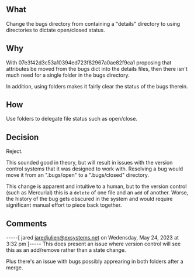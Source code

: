 ## What
Change the bugs directory from containing a "details" directory to using
directories to dictate open/closed status.


## Why
With 07e3f42d3c53a10394ed723f82967a0ae82f9ca1 proposing that attributes
be moved from the bugs dict into the details files, then there isn't much
need for a single folder in the bugs directory.

In addition, using folders makes it fairly clear the status of the bugs
therein.



## How
Use folders to delegate file status such as open/close.


## Decision
Reject.

This sounded good in theory, but will result in issues with the version control
systems that it was designed to work with.  Resolving a bug would move it from
an ".bugs/open" to a ".bugs/closed" directory.

This change is apparent and intuitive to a human, but to the version control (such
as Mercurial) this is a `delete` of one file and an `add` of another.  Worse, the
history of the bug gets obscured in the system and would require significant manual
effort to piece back together.



## Comments
 -----[ jared <jaredjulien@exsystems.net> on Wedensday, May 24, 2023 at 3:32 pm ]-----
This does present an issue where version control will see this as an add/remove rather than a state change.

Plus there's an issue with bugs possibly apprearing in both folders after a merge.
